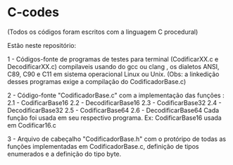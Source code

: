 # C-codes
(Todos os códigos foram escritos com a linguagem C procedural)

Estão neste repositório:

1 - Códigos-fonte de programas de testes para terminal  (CodificarXX.c e DecodificarXX.c)
compilaveis usando do gcc ou clang , os dialetos ANSI, C89, C90 e C11 em sistema operacional Linux ou Unix.
(Obs: a linkedição desses programas exige a compilação do CodificadorBase.c)

2 - Código-fonte "CodificadorBase.c" com a implementação das funções :
    2.1 - CodificarBase16
    2.2 - DecodificarBase16
    2.3 - CodificarBase32
    2.4 - DecodificarBase32
    2.5 - CodificarBase64
    2.6 - DecodificarBase64
 Cada função foi usada em seu respectivo programa. Ex:
 CodificarBase16 usada em Codificar16.c
    
 3 - Arquivo de cabeçalho "CodificadorBase.h" com o protóripo de todas as funções implementadas em CodificadorBase.c,
 definição de tipos enumerados e a definição do tipo byte.
